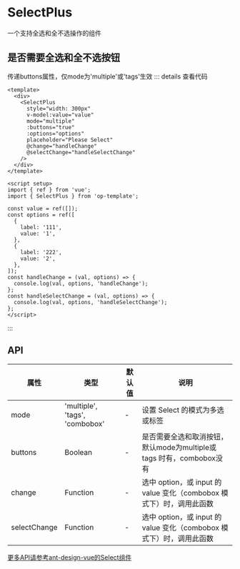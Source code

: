 # SelectPlus
一个支持全选和全不选操作的组件
<script setup>
import SelectPlus from '@/views/form/selectPlus.vue'
</script>

## 是否需要全选和全不选按钮
传递buttons属性，仅mode为'multiple'或'tags'生效
<SelectPlus />
::: details 查看代码
```vue
<template>
  <div>
    <SelectPlus
      style="width: 300px"
      v-model:value="value"
      mode="multiple"
      :buttons="true"
      :options="options"
      placeholder="Please Select"
      @change="handleChange"
      @selectChange="handleSelectChange"
    />
  </div>
</template>

<script setup>
import { ref } from 'vue';
import { SelectPlus } from 'op-template';

const value = ref([]);
const options = ref([
  {
    label: '111',
    value: '1',
  },
  {
    label: '222',
    value: '2',
  },
]);
const handleChange = (val, options) => {
  console.log(val, options, 'handleChange');
};
const handleSelectChange = (val, options) => {
  console.log(val, options, 'handleSelectChange');
};
</script>
```
:::

## API
| 属性 |类型  |默认值 |说明  |
| --- | --- | --- | --- |
|mode | 'multiple', 'tags',  'combobox' | - | 设置 Select 的模式为多选或标签 |
|buttons | Boolean | - | 是否需要全选和取消按钮，<br />默认mode为multiple或tags 时有，combobox没有 |
|change  | Function | - | 选中 option，或 input 的 value 变化（combobox 模式下）时，调用此函数 |
|selectChange  | Function | - | 选中 option，或 input 的 value 变化（combobox 模式下）时，调用此函数 |

[更多API请参考ant-design-vue的Select组件](https://3x.antdv.com/components/select-cn#API)


